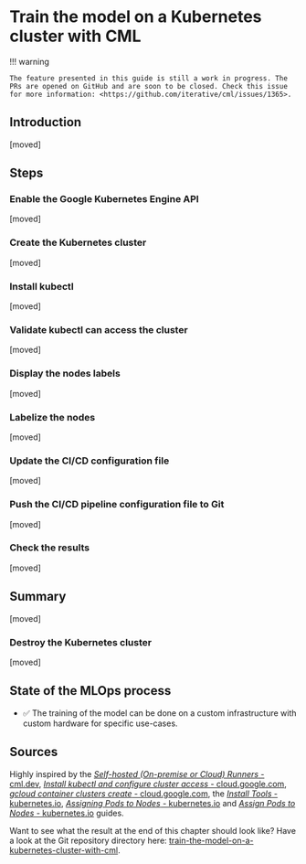 # Train the model on a Kubernetes cluster with CML

!!! warning

	The feature presented in this guide is still a work in progress. The PRs are opened on GitHub and are soon to be closed. Check this issue for more information: <https://github.com/iterative/cml/issues/1365>.

## Introduction

[moved]

## Steps

### Enable the Google Kubernetes Engine API

[moved]

### Create the Kubernetes cluster

[moved]

### Install kubectl

[moved]

### Validate kubectl can access the cluster

[moved]

### Display the nodes labels

[moved]

### Labelize the nodes

[moved]

### Update the CI/CD configuration file

[moved]

### Push the CI/CD pipeline configuration file to Git

[moved]

### Check the results

[moved]

## Summary

[moved]

### Destroy the Kubernetes cluster

[moved]

## State of the MLOps process

- ✅ The training of the model can be done on a custom infrastructure with custom hardware for specific use-cases.

## Sources

Highly inspired by the [_Self-hosted (On-premise or Cloud) Runners_ - cml.dev](https://cml.dev/doc/self-hosted-runners), [_Install kubectl and configure cluster access_ - cloud.google.com](https://cloud.google.com/kubernetes-engine/docs/how-to/cluster-access-for-kubectl), [_gcloud container clusters create_ - cloud.google.com](https://cloud.google.com/sdk/gcloud/reference/container/clusters/create), the [_Install Tools_ - kubernetes.io](https://kubernetes.io/docs/tasks/tools/), [_Assigning Pods to Nodes_ - kubernetes.io](https://kubernetes.io/docs/concepts/scheduling-eviction/assign-pod-node/#nodeselector) and [_Assign Pods to Nodes_ - kubernetes.io](https://kubernetes.io/docs/tasks/configure-pod-container/assign-pods-nodes/) guides.

Want to see what the result at the end of this chapter should look like? Have a
look at the Git repository directory here:
[train-the-model-on-a-kubernetes-cluster-with-cml](https://github.com/csia-pme/a-guide-to-mlops/tree/main/docs/advanced-concepts/train-the-model-on-a-kubernetes-cluster-with-cml).
